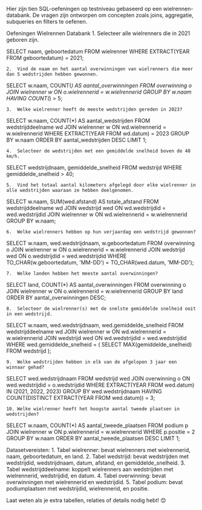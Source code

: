 Hier zijn tien SQL-oefeningen op testniveau gebaseerd op een wielrennen-databank. De vragen zijn ontworpen om concepten zoals joins, aggregatie, subqueries en filters te oefenen.

Oefeningen Wielrennen Databank
	1.	Selecteer alle wielrenners die in 2021 geboren zijn.

SELECT naam, geboortedatum
FROM wielrenner
WHERE EXTRACT(YEAR FROM geboortedatum) = 2021;


	2.	Vind de naam en het aantal overwinningen van wielrenners die meer dan 5 wedstrijden hebben gewonnen.

SELECT w.naam, COUNT(*) AS aantal_overwinningen
FROM overwinning o
JOIN wielrenner w ON o.wielrennerid = w.wielrennerid
GROUP BY w.naam
HAVING COUNT(*) > 5;


	3.	Welke wielrenner heeft de meeste wedstrijden gereden in 2023?

SELECT w.naam, COUNT(*) AS aantal_wedstrijden
FROM wedstrijddeelname wd
JOIN wielrenner w ON wd.wielrennerid = w.wielrennerid
WHERE EXTRACT(YEAR FROM wd.datum) = 2023
GROUP BY w.naam
ORDER BY aantal_wedstrijden DESC
LIMIT 1;


	4.	Selecteer de wedstrijden met een gemiddelde snelheid boven de 40 km/h.

SELECT wedstrijdnaam, gemiddelde_snelheid
FROM wedstrijd
WHERE gemiddelde_snelheid > 40;


	5.	Vind het totaal aantal kilometers afgelegd door elke wielrenner in alle wedstrijden waaraan ze hebben deelgenomen.

SELECT w.naam, SUM(wed.afstand) AS totale_afstand
FROM wedstrijddeelname wd
JOIN wedstrijd wed ON wd.wedstrijdid = wed.wedstrijdid
JOIN wielrenner w ON wd.wielrennerid = w.wielrennerid
GROUP BY w.naam;


	6.	Welke wielrenners hebben op hun verjaardag een wedstrijd gewonnen?

SELECT w.naam, wed.wedstrijdnaam, w.geboortedatum
FROM overwinning o
JOIN wielrenner w ON o.wielrennerid = w.wielrennerid
JOIN wedstrijd wed ON o.wedstrijdid = wed.wedstrijdid
WHERE TO_CHAR(w.geboortedatum, 'MM-DD') = TO_CHAR(wed.datum, 'MM-DD');


	7.	Welke landen hebben het meeste aantal overwinningen?

SELECT land, COUNT(*) AS aantal_overwinningen
FROM overwinning o
JOIN wielrenner w ON o.wielrennerid = w.wielrennerid
GROUP BY land
ORDER BY aantal_overwinningen DESC;


	8.	Selecteer de wielrenner(s) met de snelste gemiddelde snelheid ooit in een wedstrijd.

SELECT w.naam, wed.wedstrijdnaam, wed.gemiddelde_snelheid
FROM wedstrijddeelname wd
JOIN wielrenner w ON wd.wielrennerid = w.wielrennerid
JOIN wedstrijd wed ON wd.wedstrijdid = wed.wedstrijdid
WHERE wed.gemiddelde_snelheid = (
    SELECT MAX(gemiddelde_snelheid)
    FROM wedstrijd
);


	9.	Welke wedstrijden hebben in elk van de afgelopen 3 jaar een winnaar gehad?

SELECT wed.wedstrijdnaam
FROM wedstrijd wed
JOIN overwinning o ON wed.wedstrijdid = o.wedstrijdid
WHERE EXTRACT(YEAR FROM wed.datum) IN (2021, 2022, 2023)
GROUP BY wed.wedstrijdnaam
HAVING COUNT(DISTINCT EXTRACT(YEAR FROM wed.datum)) = 3;


	10.	Welke wielrenner heeft het hoogste aantal tweede plaatsen in wedstrijden?

SELECT w.naam, COUNT(*) AS aantal_tweede_plaatsen
FROM podium p
JOIN wielrenner w ON p.wielrennerid = w.wielrennerid
WHERE p.positie = 2
GROUP BY w.naam
ORDER BY aantal_tweede_plaatsen DESC
LIMIT 1;

Datasetvereisten:
	1.	Tabel wielrenner: bevat wielrenners met wielrennerid, naam, geboortedatum, en land.
	2.	Tabel wedstrijd: bevat wedstrijden met wedstrijdid, wedstrijdnaam, datum, afstand, en gemiddelde_snelheid.
	3.	Tabel wedstrijddeelname: koppelt wielrenners aan wedstrijden met wielrennerid, wedstrijdid, en datum.
	4.	Tabel overwinning: bevat overwinningen met wielrennerid en wedstrijdid.
	5.	Tabel podium: bevat podiumplaatsen met wedstrijdid, wielrennerid, en positie.

Laat weten als je extra tabellen, relaties of details nodig hebt! 😊
